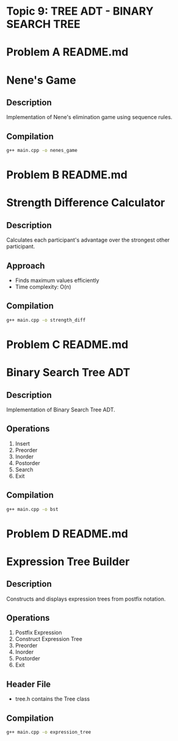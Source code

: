 # Topic 9: TREE ADT - BINARY SEARCH TREE

# Problem A README.md

# Nene's Game

## Description
Implementation of Nene's elimination game using sequence rules.

## Compilation
```bash
g++ main.cpp -o nenes_game
```


# Problem B README.md
# Strength Difference Calculator

## Description
Calculates each participant's advantage over the strongest other participant.

## Approach
- Finds maximum values efficiently
- Time complexity: O(n)

## Compilation
```bash
g++ main.cpp -o strength_diff
```


# Problem C README.md

# Binary Search Tree ADT

## Description
Implementation of Binary Search Tree ADT.

## Operations
1. Insert
2. Preorder
3. Inorder
4. Postorder
5. Search
6. Exit

## Compilation
```bash
g++ main.cpp -o bst
```


# Problem D README.md

# Expression Tree Builder

## Description
Constructs and displays expression trees from postfix notation.

## Operations
1. Postfix Expression
2. Construct Expression Tree
3. Preorder
4. Inorder
5. Postorder
6. Exit

## Header File
- tree.h contains the Tree class

## Compilation
```bash
g++ main.cpp -o expression_tree
```
